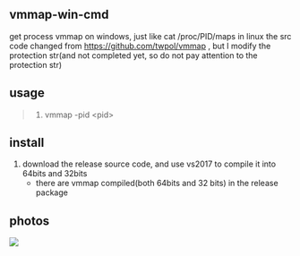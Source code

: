 ## vmmap-win-cmd
get process vmmap on windows, just like cat /proc/PID/maps in linux
the src code changed from https://github.com/twpol/vmmap , but I modify the protection str(and not completed yet, so do not pay attention to the protection str)

## usage
> 1. vmmap -pid \<pid>

## install
1. download the release source code, and use vs2017 to compile it into 64bits and 32bits
    + there are vmmap compiled(both 64bits and 32 bits) in the release package


## photos

![](https://github.com/Byzero512/vmmap_windows_comandline/raw/master/show.jpg)
